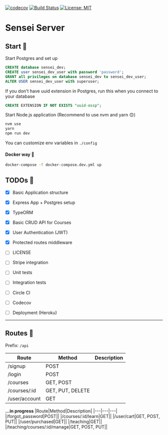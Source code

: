 [![codecov](https://codecov.io/gh/yhagio/sensei-server/branch/master/graph/badge.svg)](https://codecov.io/gh/yhagio/sensei-server)
[![Build Status](https://travis-ci.org/yhagio/sensei-server.svg?branch=master)](https://travis-ci.org/yhagio/sensei-server)
[![License: MIT](https://img.shields.io/badge/License-MIT-green.svg)](https://github.com/yhagio/sensei-server/blob/master/LICENSE)

# Sensei Server

## Start 🚀

Start Postgres and set up

```sql
CREATE database sensei_dev;
CREATE user sensei_dev_user with password 'password';
GRANT all privileges on database sensei_dev to sensei_dev_user;
ALTER USER sensei_dev_user with superuser;
```

If you don't have uuid extension in Postgres,
run this when you connect to your database

```sql
CREATE EXTENSION IF NOT EXISTS "uuid-ossp";
```

Start Node.js application (Recommend to use nvm and yarn 😊)
```sh
nvm use
yarn
npm run dev
```

You can customize env variables in `./config`

#### Docker way 🐳

```sh
docker-compose -f docker-compose.dev.yml up
```


## TODOs 👷

- [x] Basic Application structure
- [x] Express App + Postgres setup
- [x] TypeORM
- [x] Basic CRUD API for Courses
- [x] User Authentication (JWT)
- [x] Protected routes middleware
- [ ] LICENSE
- [ ] Stripe integration
- [ ] Unit tests
- [ ] Integration tests
- [ ] Circle CI
- [ ] Codecov
- [ ] Deployment (Heroku)


---

## Routes 🚙

Prefix: `/api`

|Route|Method|Description|
|---|---|---|
|/signup|POST||
|/login|POST||
|/courses|GET, POST||
|/courses/:id|GET, PUT, DELETE||
|/user/account|GET||


**...in progress**
|Route|Method|Description|
|---|---|---|
|/forgot_password|POST||
|/courses/:id/learn|GET||
|/user/cart|GET, POST, PUT||
|/user/purchased|GET||
|/teaching|GET||
|/teaching/courses/:id/manage|GET, POST, PUT||

